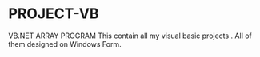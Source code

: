 # PROJECT-VB
VB.NET ARRAY PROGRAM
This contain all my visual basic projects .
All of them designed on Windows Form.
